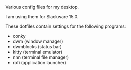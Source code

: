 Various config files for my desktop.

I am using them for Slackware 15.0.

These dotfiles contain settings for the following programs:
- conky
- dwm (window manager)
- dwmblocks (status bar)
- kitty (terminal emulator)
- nnn (terminal file manager)
- rofi (application launcher)
